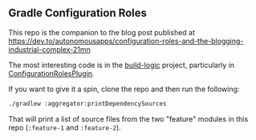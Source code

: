 ## Gradle Configuration Roles

This repo is the companion to the blog post published at 
https://dev.to/autonomousapps/configuration-roles-and-the-blogging-industrial-complex-21mn

The most interesting code is in the [build-logic](https://github.com/autonomousapps/blog-configuration-roles/tree/main/build-logic/configuration-roles/src/main/kotlin/mutual/aid) 
project, particularly in [ConfigurationRolesPlugin](https://github.com/autonomousapps/blog-configuration-roles/blob/main/build-logic/configuration-roles/src/main/kotlin/mutual/aid/ConfigurationRolesPlugin.kt).

If you want to give it a spin, clone the repo and then run the following:

```bash
./gradlew :aggregator:printDependencySources
```

That will print a list of source files from the two "feature" modules in this repo (`:feature-1` and 
`:feature-2`).
